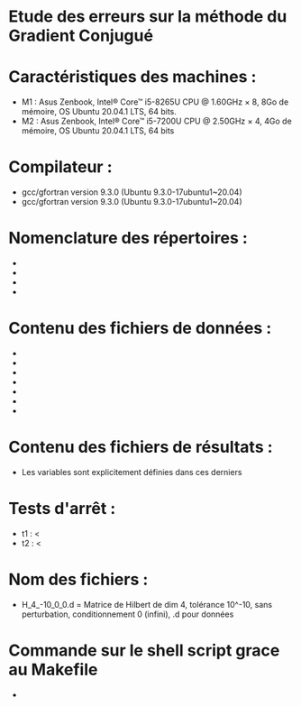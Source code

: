 # Etude des erreurs sur la méthode du Gradient Conjugué


# Caractéristiques des machines :
  - M1 : Asus Zenbook, Intel® Core™ i5-8265U CPU @ 1.60GHz × 8, 8Go de mémoire, OS Ubuntu 20.04.1 LTS, 64 bits. 
  - M2 : Asus Zenbook, Intel® Core™ i5-7200U CPU @ 2.50GHz × 4, 4Go de mémoire, OS Ubuntu 20.04.1 LTS, 64 bits 
  
  
# Compilateur :
  - gcc/gfortran version 9.3.0 (Ubuntu 9.3.0-17ubuntu1~20.04)
  - gcc/gfortran version 9.3.0 (Ubuntu 9.3.0-17ubuntu1~20.04) 


# Nomenclature des répertoires :
  - 
  - 
  - 
  - 
  
 
# Contenu des fichiers de données :
  - 
  - 
  - 
  - 
  - 
  - 
  - 


# Contenu des fichiers de résultats :
  - Les variables sont explicitement définies dans ces derniers
  

# Tests d'arrêt :
  -  t1 : < 
  -  t2 : <


# Nom des fichiers :
  - H_4_-10_0_0.d = Matrice de Hilbert de dim 4, tolérance 10^-10, sans perturbation, conditionnement 0 (infini), .d pour données
  
# Commande sur le shell script grace au Makefile
  - 
